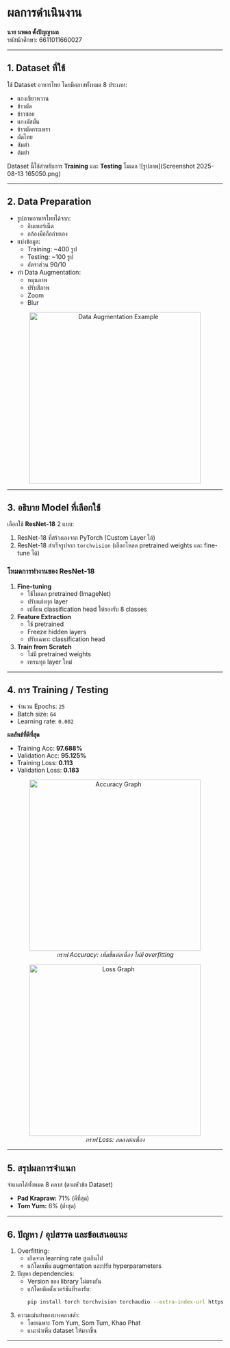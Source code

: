 # ผลการดำเนินงาน  
**นาย นพดล ตั้งปัญญาผล**  
รหัสนักศึกษา: 6611011660027  

---

## 1. Dataset ที่ใช้
ใช้ Dataset อาหารไทย โดยมีคลาสทั้งหมด 8 ประเภท:
- แกงเขียวหวาน  
- ข้าวผัด  
- ข้าวซอย  
- แกงมัสมั่น  
- ข้าวผัดกระเพรา  
- ผัดไทย  
- ส้มตำ  
- ต้มยำ  

Dataset นี้ใช้สำหรับการ **Training** และ **Testing** โมเดล
![รูปภาพ](Screenshot 2025-08-13 165050.png)

---

## 2. Data Preparation
- รูปภาพอาหารไทยได้จาก:
  - อินเทอร์เน็ต
  - กล้องมือถือถ่ายเอง
- แบ่งข้อมูล:
  - Training: ~400 รูป
  - Testing: ~100 รูป  
  - อัตราส่วน 90/10
- ทำ Data Augmentation:
  - หมุนภาพ
  - ปรับสีภาพ
  - Zoom
  - Blur  

<p align="center">
  <img src="images/augmentation-example.png" alt="Data Augmentation Example" width="400"/>
</p>

---

## 3. อธิบาย Model ที่เลือกใช้
เลือกใช้ **ResNet-18** 2 แบบ:
1. ResNet-18 ที่สร้างเองจาก PyTorch (Custom Layer ได้)
2. ResNet-18 สำเร็จรูปจาก `torchvision` (เลือกโหลด pretrained weights และ fine-tune ได้)

### โหมดการทำงานของ ResNet-18
1. **Fine-tuning**  
   - ใช้โมเดล pretrained (ImageNet)
   - ปรับแต่งทุก layer
   - เปลี่ยน classification head ให้รองรับ 8 classes
2. **Feature Extraction**  
   - ใช้ pretrained
   - Freeze hidden layers
   - ปรับเฉพาะ classification head
3. **Train from Scratch**  
   - ไม่มี pretrained weights
   - เทรนทุก layer ใหม่

---

## 4. การ Training / Testing
- จำนวน Epochs: `25`
- Batch size: `64`
- Learning rate: `0.002`

**ผลลัพธ์ที่ดีที่สุด**  
- Training Acc: **97.688%**  
- Validation Acc: **95.125%**  
- Training Loss: **0.113**  
- Validation Loss: **0.183**  

<p align="center">
  <img src="images/accuracy-graph.png" alt="Accuracy Graph" width="400"/>
  <br>
  <em>กราฟ Accuracy: เพิ่มขึ้นต่อเนื่อง ไม่มี overfitting</em>
</p>

<p align="center">
  <img src="images/loss-graph.png" alt="Loss Graph" width="400"/>
  <br>
  <em>กราฟ Loss: ลดลงต่อเนื่อง</em>
</p>

---

## 5. สรุปผลการจำแนก
จำแนกได้ทั้งหมด 8 คลาส (ตามหัวข้อ Dataset)  
- **Pad Krapraw:** 71% (ดีที่สุด)  
- **Tom Yum:** 6% (ต่ำสุด)  

---

## 6. ปัญหา / อุปสรรค และข้อเสนอแนะ
1. Overfitting:
   - เกิดจาก learning rate สูงเกินไป
   - แก้โดยเพิ่ม augmentation และปรับ hyperparameters
2. ปัญหา dependencies:
   - Version ของ library ไม่ตรงกัน
   - แก้โดยติดตั้งเวอร์ชันที่รองรับ:
     ```bash
     pip install torch torchvision torchaudio --extra-index-url https://download.pytorch.org/whl/cu121
     ```
3. ความแม่นยำของบางคลาสต่ำ:
   - โดยเฉพาะ Tom Yum, Som Tum, Khao Phat  
   - แนะนำเพิ่ม dataset ให้มากขึ้น

---

